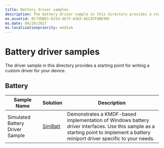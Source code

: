 ```yaml
---
title: Battery driver samples
description: The battery driver sample in this directory provides a starting point for writing a custom driver for your device.
ms.assetid: 0C73DBE1-6214-4E7F-A3EE-AEC87F8BE99C
ms.date: 04/20/2017
ms.localizationpriority: medium
---
```


# Battery driver samples


The driver sample in this directory provides a starting point for writing a custom driver for your device.

## Battery


| Sample Name                     | Solution                                                   | Description                                                                                                                                                                       |
|---------------------------------|------------------------------------------------------------|-----------------------------------------------------------------------------------------------------------------------------------------------------------------------------------|
| Simulated Battery Driver Sample | [SimBatt](https://go.microsoft.com/fwlink/p/?LinkId=620188) | Demonstrates a KMDF-based implementation of Windows battery driver interfaces. Use this sample as a starting point to implement a battery miniport driver specific to your needs. |

 

 

 




